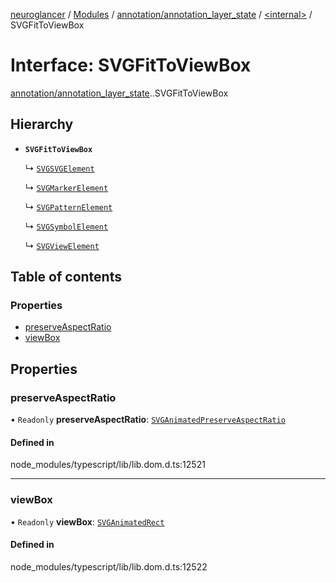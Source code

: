[neuroglancer](../README.md) / [Modules](../modules.md) / [annotation/annotation\_layer\_state](../modules/annotation_annotation_layer_state.md) / [<internal\>](../modules/annotation_annotation_layer_state._internal_.md) / SVGFitToViewBox

# Interface: SVGFitToViewBox

[annotation/annotation_layer_state](../modules/annotation_annotation_layer_state.md).[<internal>](../modules/annotation_annotation_layer_state._internal_.md).SVGFitToViewBox

## Hierarchy

- **`SVGFitToViewBox`**

  ↳ [`SVGSVGElement`](annotation_annotation_layer_state._internal_.SVGSVGElement.md)

  ↳ [`SVGMarkerElement`](annotation_annotation_layer_state._internal_.SVGMarkerElement.md)

  ↳ [`SVGPatternElement`](annotation_annotation_layer_state._internal_.SVGPatternElement.md)

  ↳ [`SVGSymbolElement`](annotation_annotation_layer_state._internal_.SVGSymbolElement.md)

  ↳ [`SVGViewElement`](annotation_annotation_layer_state._internal_.SVGViewElement.md)

## Table of contents

### Properties

- [preserveAspectRatio](annotation_annotation_layer_state._internal_.SVGFitToViewBox.md#preserveaspectratio)
- [viewBox](annotation_annotation_layer_state._internal_.SVGFitToViewBox.md#viewbox)

## Properties

### preserveAspectRatio

• `Readonly` **preserveAspectRatio**: [`SVGAnimatedPreserveAspectRatio`](../modules/annotation_annotation_layer_state._internal_.md#svganimatedpreserveaspectratio)

#### Defined in

node_modules/typescript/lib/lib.dom.d.ts:12521

___

### viewBox

• `Readonly` **viewBox**: [`SVGAnimatedRect`](../modules/annotation_annotation_layer_state._internal_.md#svganimatedrect)

#### Defined in

node_modules/typescript/lib/lib.dom.d.ts:12522
